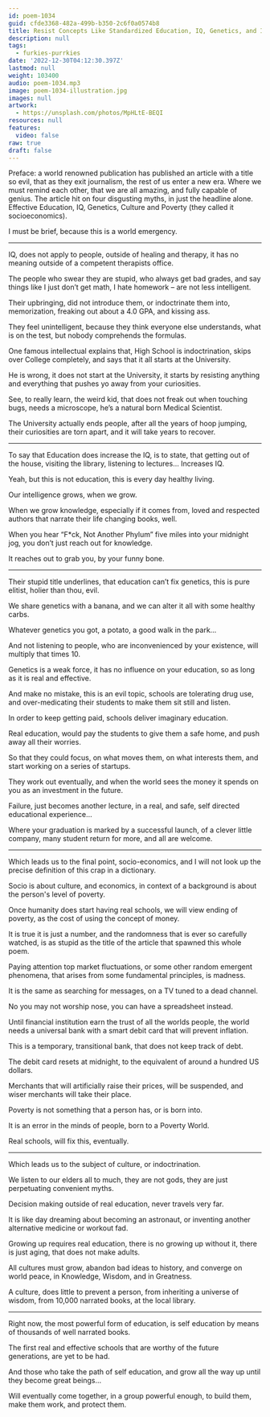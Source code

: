 ```yaml
---
id: poem-1034
guid: cfde3368-482a-499b-b350-2c6f0a0574b8
title: Resist Concepts Like Standardized Education, IQ, Genetics, and Individual Socioeconomics
description: null
tags:
  - furkies-purrkies
date: '2022-12-30T04:12:30.397Z'
lastmod: null
weight: 103400
audio: poem-1034.mp3
image: poem-1034-illustration.jpg
images: null
artwork:
  - https://unsplash.com/photos/MpHLtE-BEQI
resources: null
features:
  video: false
raw: true
draft: false
---
```


Preface: a world renowned publication has published an article with a title so evil, that as they exit journalism, the rest of us enter a new era. Where we must remind each other, that we are all amazing, and fully capable of genius. The article hit on four disgusting myths, in just the headline alone. Effective Education, IQ, Genetics, Culture and Poverty (they called it socioeconomics).

I must be brief,
because this is a world emergency.

---

IQ, does not apply to people, outside of healing and therapy,
it has no meaning outside of a competent therapists office.

The people who swear they are stupid, who always get bad grades,
and say things like I just don’t get math, I hate homework – are not less intelligent.

Their upbringing, did not introduce them, or indoctrinate them into,
memorization, freaking out about a 4.0 GPA, and kissing ass.

They feel unintelligent, because they think everyone else understands,
what is on the test, but nobody comprehends the formulas.

One famous intellectual explains that, High School is indoctrination,
skips over College completely, and says that it all starts at the University.

He is wrong, it does not start at the University,
it starts by resisting anything and everything that pushes yo away from your curiosities.

See, to really learn, the weird kid, that does not freak out when touching bugs,
needs a microscope, he’s a natural born Medical Scientist.

The University actually ends people, after all the years of hoop jumping,
their curiosities are torn apart, and it will take years to recover.

---

To say that Education does increase the IQ, is to state,
that getting out of the house, visiting the library, listening to lectures… Increases IQ.

Yeah, but this is not education,
this is every day healthy living.

Our intelligence grows,
when we grow.

When we grow knowledge, especially if it comes from,
loved and respected authors that narrate their life changing books, well.

When you hear “F*ck, Not Another Phylum” five miles into your midnight jog,
you don’t just reach out for knowledge.

It reaches out to grab you,
by your funny bone.

---

Their stupid title underlines, that education can’t fix genetics,
this is pure elitist, holier than thou, evil.

We share genetics with a banana,
and we can alter it all with some healthy carbs.

Whatever genetics you got,
a potato, a good walk in the park…

And not listening to people,
who are inconvenienced by your existence, will multiply that times 10.

Genetics is a weak force,
it has no influence on your education, so as long as it is real and effective.

And make no mistake, this is an evil topic,
schools are tolerating drug use, and over-medicating their students to make them sit still and listen.

In order to keep getting paid,
schools deliver imaginary education.

Real education, would pay the students to give them a safe home,
and push away all their worries.

So that they could focus, on what moves them,
on what interests them, and start working on a series of startups.

They work out eventually,
and when the world sees the money it spends on you as an investment in the future.

Failure, just becomes another lecture,
in a real, and safe, self directed educational experience…

Where your graduation is marked by a successful launch,
of a clever little company, many student return for more, and all are welcome.

---

Which leads us to the final point,
socio-economics, and I will not look up the precise definition of this crap in a dictionary.

Socio is about culture, and economics,
in context of a background is about the person's level of poverty.

Once humanity does start having real schools,
we will view ending of poverty, as the cost of using the concept of money.

It is true it is just a number, and the randomness that is ever so carefully watched,
is as stupid as the title of the article that spawned this whole poem.

Paying attention top market fluctuations, or some other random emergent phenomena,
that arises from some fundamental principles, is madness.

It is the same as searching for messages,
on a TV tuned to a dead channel.

No you may not worship nose,
you can have a spreadsheet instead.

Until financial institution earn the trust of all the worlds people,
the world needs a universal bank with a smart debit card that will prevent inflation.

This is a temporary, transitional bank,
that does not keep track of debt.

The debit card resets at midnight,
to the equivalent of around a hundred US dollars.

Merchants that will artificially raise their prices,
will be suspended, and wiser merchants will take their place.

Poverty is not something that a person has,
or is born into.

It is an error in the minds of people,
born to a Poverty World.

Real schools, will fix this,
eventually.

---

Which leads us to the subject of culture,
or indoctrination.

We listen to our elders all to much, they are not gods,
they are just perpetuating convenient myths.

Decision making outside of real education,
never travels very far.

It is like day dreaming about becoming an astronaut,
or inventing another alternative medicine or workout fad.

Growing up requires real education,
there is no growing up without it, there is just aging, that does not make adults.

All cultures must grow, abandon bad ideas to history,
and converge on world peace, in Knowledge, Wisdom, and in Greatness.

A culture, does little to prevent a person,
from inheriting a universe of wisdom, from 10,000 narrated books, at the local library.

---

Right now, the most powerful form of education,
is self education by means of thousands of well narrated books.

The first real and effective schools that are worthy of the future generations,
are yet to be had.

And those who take the path of self education,
and grow all the way up until they become great beings…

Will eventually come together,
in a group powerful enough, to build them, make them work, and protect them.
